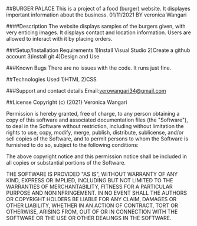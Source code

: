 
##BURGER PALACE
This is a project of a food (burger) website. It displayes important information about the business. 01/11/2021 BY veronica Wangari

####Description
The website displays samples of the burgers given, with very enticing images. It displays contact and location information. Users are allowed to interact with it by placing orders.

###Setup/Installation Requirements
1)Install Visual Studio
2)Create a github account
3)install git
4)Design and Use

###Known Bugs
There are no issues with the code. It runs just fine.

##Technologies Used
1)HTML
2)CSS

###Support and contact details
Email:verowangari34@gmail.com

##License
Copyright (c) {2021} Veronica Wangari

Permission is hereby granted, free of charge, to any person obtaining a copy of this software and associated documentation files (the "Software"), to deal in the Software without restriction, including without limitation the rights to use, copy, modify, merge, publish, distribute, sublicense, and/or sell copies of the Software, and to permit persons to whom the Software is furnished to do so, subject to the following conditions:

The above copyright notice and this permission notice shall be included in all copies or substantial portions of the Software.

THE SOFTWARE IS PROVIDED "AS IS", WITHOUT WARRANTY OF ANY KIND, EXPRESS OR IMPLIED, INCLUDING BUT NOT LIMITED TO THE WARRANTIES OF MERCHANTABILITY, FITNESS FOR A PARTICULAR PURPOSE AND NONINFRINGEMENT. IN NO EVENT SHALL THE AUTHORS OR COPYRIGHT HOLDERS BE LIABLE FOR ANY CLAIM, DAMAGES OR OTHER LIABILITY, WHETHER IN AN ACTION OF CONTRACT, TORT OR OTHERWISE, ARISING FROM, OUT OF OR IN CONNECTION WITH THE SOFTWARE OR THE USE OR OTHER DEALINGS IN THE SOFTWARE.